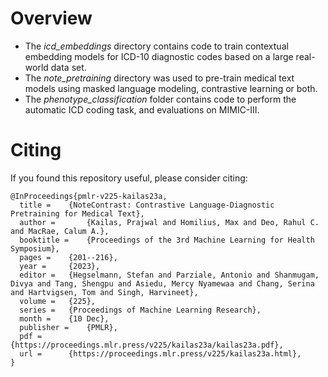 # Overview

* The _icd_embeddings_ directory contains code to train contextual embedding models for ICD-10 diagnostic codes based on a large real-world data set.
* The _note_pretraining_ directory was used to pre-train medical text models using masked language modeling, contrastive learning or both.
* The _phenotype_classification_ folder contains code to perform the automatic ICD coding task, and evaluations on MIMIC-III.

# Citing

If you found this repository useful, please consider citing:

```
@InProceedings{pmlr-v225-kailas23a,
  title = 	 {NoteContrast: Contrastive Language-Diagnostic Pretraining for Medical Text},
  author =       {Kailas, Prajwal and Homilius, Max and Deo, Rahul C. and MacRae, Calum A.},
  booktitle = 	 {Proceedings of the 3rd Machine Learning for Health Symposium},
  pages = 	 {201--216},
  year = 	 {2023},
  editor = 	 {Hegselmann, Stefan and Parziale, Antonio and Shanmugam, Divya and Tang, Shengpu and Asiedu, Mercy Nyamewaa and Chang, Serina and Hartvigsen, Tom and Singh, Harvineet},
  volume = 	 {225},
  series = 	 {Proceedings of Machine Learning Research},
  month = 	 {10 Dec},
  publisher =    {PMLR},
  pdf = 	 {https://proceedings.mlr.press/v225/kailas23a/kailas23a.pdf},
  url = 	 {https://proceedings.mlr.press/v225/kailas23a.html},
}
```


